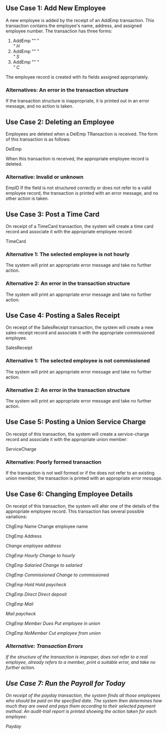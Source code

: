 ## Use Case 1: Add New Employee
A new employee is added by the receipt of an AddEmp transaction. This transaction contains the employee's name, address, and assigned employee number. The transaction has three forms: 

1. AddEmp <EmpID> "<name>" "<address>" H <hrly-rate> 
2. AddEmp <EmpID> "<name>" "<address>" S <mtly-slry> 
3. AddEmp <EmpID> "<name>" "<address>" C <mtly-slry> <comm-rate> 

The employee record is created with its fields assigned appropriately.

### Alternatives: An error in the transaction structure
If the transaction structure is inappropriate, it is printed out in an error message, and no action is taken.

## Use Case 2: Deleting an Employee
Employees are deleted when a DelEmp TRansaction is received. The form of this transaction is as follows:

DelEmp <EmpID>

When this transaction is received, the appropriate employee record is deleted.

### Alternative: Invalid or unknown
EmpID If the <EmpID> field is not structured correctly or does not refer to a valid employee record, the transaction is printed with an error message, and no other action is taken.

## Use Case 3: Post a Time Card
On receipt of a TimeCard transaction, the system will create a time card record and associate it with the appropriate employee record:

TimeCard <empid> <date> <hours>

### Alternative 1: The selected employee is not hourly
The system will print an appropriate error message and take no further action.

### Alternative 2: An error in the transaction structure
The system will print an appropriate error message and take no further action.

## Use Case 4: Posting a Sales Receipt
On receipt of the SalesReceipt transaction, the system will create a new sales-receipt record and associate it with the appropriate commissioned employee.

SalesReceipt <EmpID> <date> <amount>

### Alternative 1: The selected employee is not commissioned
The system will print an appropriate error message and take no further action.

### Alternative 2: An error in the transaction structure
The system will print an appropriate error message and take no further action.

## Use Case 5: Posting a Union Service Charge

On receipt of this transaction, the system will create a service-charge record and associate it with the appropriate union member:

ServiceCharge <memberID> <amount>

### Alternative: Poorly formed transaction

If the transaction is not well formed or if the <memberID> does not refer to an existing union member, the transaction is printed with an appropriate error message.

## Use Case 6: Changing Employee Details

On receipt of this transaction, the system will alter one of the details of the appropriate employee record. This transaction has several possible variations:

ChgEmp <EmpID> Name <name>
Change employee name

ChgEmp <EmpID> Address <address>
Change employee address

ChgEmp <EmpID> Hourly <hourlyRate>
Change to hourly

ChgEmp <EmpID> Salaried <salary>
Change to salaried

ChgEmp <EmpID> Commissioned <salary> <rate>
Change to commissioned

ChgEmp <EmpID> Hold
Hold paycheck

ChgEmp <EmpID> Direct <bank> <account>
Direct deposit

ChgEmp <EmpID> Mail <address>
Mail paycheck

ChgEmp <EmpID> Member <memberID> Dues <rate> 
Put employee in union

ChgEmp <EmpID> NoMember
Cut employee from union

### Alternative: Transaction Errors
If the structure of the transaction is improper, <EmpID> does not refer to a real employee, <memberID> already refers to a member, print a suitable error, and take no further action.

## Use Case 7: Run the Payroll for Today
On receipt of the payday transaction, the system finds all those employees who should be paid on the specified date. The system then determines how much they are owed and pays them according to their selected payment method. An audit-trail report is printed showing the action taken for each employee:

Payday <date>